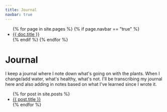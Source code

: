 ```yaml
---
title: Journal
navbar: true
---
```

<ul>
    {% for page in site.pages %}
      {% if page.navbar == "true" %}
        <li><a href="{{ doc.url }}">{{ doc.title }}</a></li>
      {% endif %}
    {% endfor %}
</ul>

# Journal

I keep a journal where I note down what's going on with the plants. When I change/add water, what's healthy, what's not. 
I'll be transcribing my journal here and also adding in notes based on what I've learned since I wrote it.

<ul>
  {% for post in site.posts %}
    <li>
      <a href="/hydroponics/{{ post.url }}">{{ post.title }}</a>
    </li>
  {% endfor %}
</ul>

